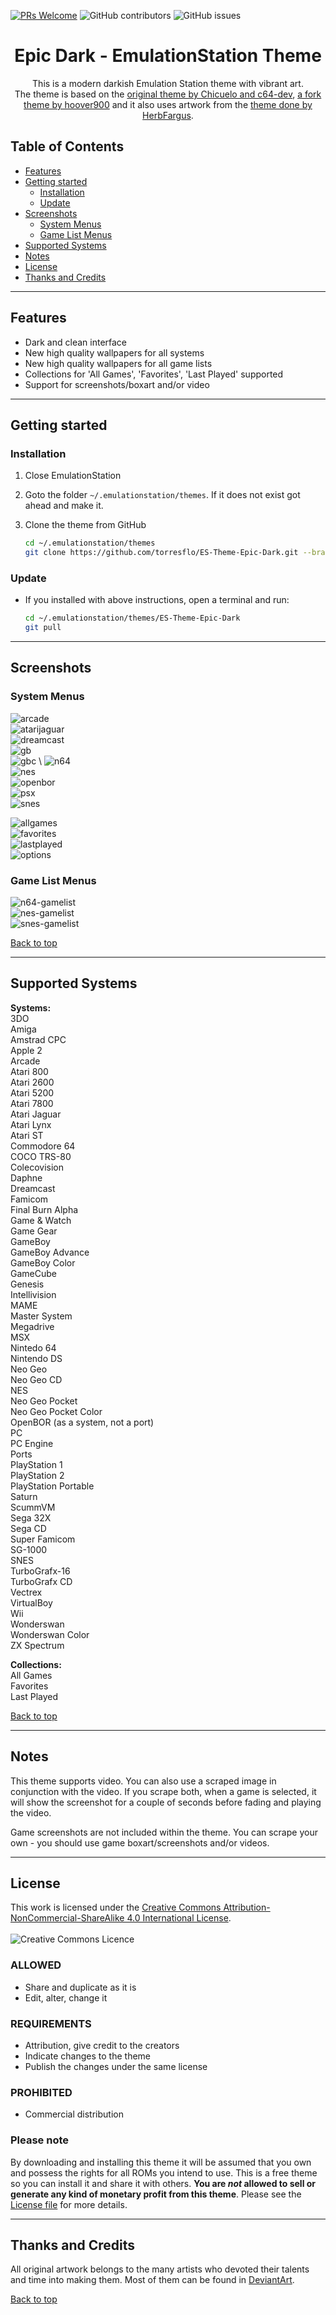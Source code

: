 [![PRs Welcome](https://img.shields.io/badge/PRs-welcome-brightgreen.svg)](http://makeapullrequest.com)
![GitHub contributors](https://img.shields.io/github/contributors/torresflo/ES-Theme-Epic-Dark.svg)
![GitHub issues](https://img.shields.io/github/issues/torresflo/ES-Theme-Epic-Dark.svg)

<p align="center">
  <h1 align="center">Epic Dark - EmulationStation Theme</h3>

  <p align="center">
    This is a modern darkish Emulation Station theme with vibrant art.
    <br />
    The theme is based on the <a href="https://github.com/c64-dev/es-theme-epicnoir">original theme by Chicuelo and c64-dev</a>, <a href="https://github.com/hoover900/Not-so-Epic">a fork theme by hoover900</a> and it also uses artwork from the <a href="https://github.com/HerbFargus/es-theme-tronkyfran">theme done by HerbFargus</a>.
  </p>
</p>

## Table of Contents

* [Features](#features)
* [Getting started](#getting-started)
  * [Installation](#installation)
  * [Update](#update)
* [Screenshots](#screenshots)
  * [System Menus](#system-menus)
  * [Game List Menus](#game-list-menus)
* [Supported Systems](#supported-systems)
* [Notes](#notes)
* [License](#license)
* [Thanks and Credits](#thanks-and-credits)

---

## Features

- Dark and clean interface
- New high quality wallpapers for all systems
- New high quality wallpapers for all game lists
- Collections for 'All Games', 'Favorites', 'Last Played' supported
- Support for screenshots/boxart and/or video

---

## Getting started

### Installation

1. Close EmulationStation

2. Goto the folder `~/.emulationstation/themes`. If it does not exist got ahead and make it.

3. Clone the theme from GitHub

    ``` bash
    cd ~/.emulationstation/themes
    git clone https://github.com/torresflo/ES-Theme-Epic-Dark.git --branch master
    ```

### Update

- If you installed with above instructions, open a terminal and run:

    ``` bash
    cd ~/.emulationstation/themes/ES-Theme-Epic-Dark
    git pull
    ```

---

## Screenshots

### System Menus

![arcade](https://github.com/torresflo/ES-Theme-Epic-Dark/blob/master/_art/samples/arcade.jpg) \
![atarijaguar](https://github.com/torresflo/ES-Theme-Epic-Dark/blob/master/_art/samples/atarijaguar.jpg) \
![dreamcast](https://github.com/torresflo/ES-Theme-Epic-Dark/blob/master/_art/samples/dreamcast.jpg) \
![gb](https://github.com/torresflo/ES-Theme-Epic-Dark/blob/master/_art/samples/gb.jpg) \
![gbc](https://github.com/torresflo/ES-Theme-Epic-Dark/blob/master/_art/samples/gbc.jpg) \ 
![n64](https://github.com/torresflo/ES-Theme-Epic-Dark/blob/master/_art/samples/n64.jpg) \
![nes](https://github.com/torresflo/ES-Theme-Epic-Dark/blob/master/_art/samples/nes.jpg) \
![openbor](https://github.com/torresflo/ES-Theme-Epic-Dark/blob/master/_art/samples/openbor.jpg) \
![psx](https://github.com/torresflo/ES-Theme-Epic-Dark/blob/master/_art/samples/psx.jpg) \
![snes](https://github.com/torresflo/ES-Theme-Epic-Dark/blob/master/_art/samples/snes.jpg)

![allgames](https://github.com/torresflo/ES-Theme-Epic-Dark/blob/master/_art/samples/allgames.jpg) \
![favorites](https://github.com/torresflo/ES-Theme-Epic-Dark/blob/master/_art/samples/favorites.jpg) \
![lastplayed](https://github.com/torresflo/ES-Theme-Epic-Dark/blob/master/_art/samples/lastplayed.jpg) \
![options](https://github.com/torresflo/ES-Theme-Epic-Dark/blob/master/_art/samples/options.jpg) 

### Game List Menus

![n64-gamelist](https://github.com/torresflo/ES-Theme-Epic-Dark/blob/master/_art/samples/n64-gamelist.jpg) \
![nes-gamelist](https://github.com/torresflo/ES-Theme-Epic-Dark/blob/master/_art/samples/nes-gamelist.jpg) \
![snes-gamelist](https://github.com/torresflo/ES-Theme-Epic-Dark/blob/master/_art/samples/snes-gamelist.jpg) 

[Back to top](#table-of-contents)

---

## Supported Systems

**Systems:** \
3DO \
Amiga \
Amstrad CPC \
Apple 2 \
Arcade \
Atari 800 \
Atari 2600 \
Atari 5200 \
Atari 7800 \
Atari Jaguar \
Atari Lynx \
Atari ST \
Commodore 64 \
COCO TRS-80 \
Colecovision \
Daphne \
Dreamcast \
Famicom \
Final Burn Alpha \
Game & Watch \
Game Gear \
GameBoy \
GameBoy Advance \
GameBoy Color \
GameCube \
Genesis \
Intellivision \
MAME \
Master System \
Megadrive \
MSX \
Nintedo 64 \
Nintendo DS \
Neo Geo \
Neo Geo CD \
NES \
Neo Geo Pocket \
Neo Geo Pocket Color \
OpenBOR (as a system, not a port) \
PC \
PC Engine \
Ports \
PlayStation 1 \
PlayStation 2 \
PlayStation Portable \
Saturn \
ScummVM \
Sega 32X \
Sega CD \
Super Famicom \
SG-1000 \
SNES \
TurboGrafx-16 \
TurboGrafx CD \
Vectrex \
VirtualBoy \
Wii \
Wonderswan \
Wonderswan Color \
ZX Spectrum

**Collections:** \
All Games \
Favorites \
Last Played 

[Back to top](#table-of-contents)

---

## Notes

This theme supports video. You can also use a scraped image in conjunction with the video. If you scrape both, when a game is selected, it will show the screenshot for a couple of seconds before fading and playing the video.

Game screenshots are not included within the theme. You can scrape your own - you should use game boxart/screenshots and/or videos.

---

## License

This work is licensed under the [Creative Commons Attribution-NonCommercial-ShareAlike 4.0 International License](http://creativecommons.org/licenses/by-nc-sa/4.0/).
\
\
![Creative Commons Licence](https://i.creativecommons.org/l/by-nc-sa/4.0/88x31.png "Creative Commons Licence")

### ALLOWED

- Share and duplicate as it is
- Edit, alter, change it

### REQUIREMENTS

- Attribution, give credit to the creators
- Indicate changes to the theme
- Publish the changes under the same license

### PROHIBITED

- Commercial distribution

### Please note

By downloading and installing this theme it will be assumed that you own and possess the rights for all ROMs you intend to use. This is a free theme so you can install it and share it with others. **You are *not* allowed to sell or generate any kind of monetary profit from this theme**. Please see the [License file](./LICENSE) for more details.

---

## Thanks and Credits

All original artwork belongs to the many artists who devoted their talents and time into making them.
Most of them can be found in [DeviantArt](http://www.deviantart.com/).

[Back to top](#table-of-contents)
